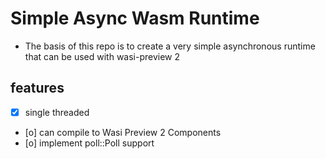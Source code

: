 # Simple Async Wasm Runtime
- The basis of this repo is to create a very simple asynchronous runtime that can be used with wasi-preview 2
## features
- [x] single threaded
- [o] can compile to Wasi Preview 2 Components
- [o] implement poll::Poll support
